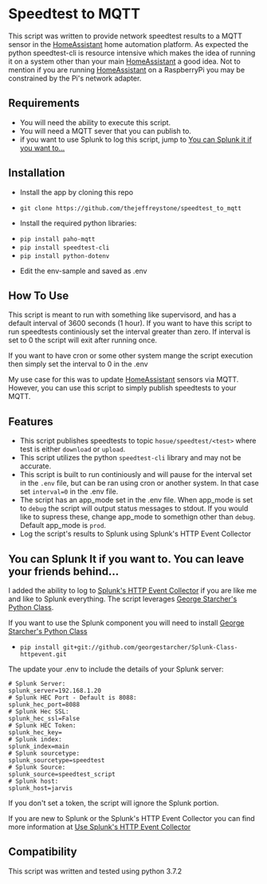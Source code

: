 # Speedtest to MQTT

This script was written to provide network speedtest results to a MQTT sensor in the [HomeAssistant](https://home-assistant.io) home automation platform. As expected the python speedtest-cli is resource intensive which makes the idea of running it on a system other than your main [HomeAssistant](https://home-assistant.io) a good idea. Not to mention if you are running [HomeAssistant](https://home-assistant.io) on a RaspberryPi you may be constrained by the Pi's network adapter. 

## Requirements
* You will need the ability to execute this script. 
* You will need a MQTT sever that you can publish to.
* if you want to use Splunk to log this script, jump to [You can Splunk it if you want to...](https://github.com/thejeffreystone/speedtest_to_mqtt#you-can-splunk-it-if-you-want-to-you-can-leave-your-friends-behind) 

## Installation
* Install the app by cloning this repo
 - `git clone https://github.com/thejeffreystone/speedtest_to_mqtt`
* Install the required python libraries:
 - `pip install paho-mqtt`
 - `pip install speedtest-cli`
 - `pip install python-dotenv`
* Edit the env-sample and saved as .env

## How To Use

This script is meant to run with something like supervisord, and has a default interval of 3600 seconds (1 hour). If you want to have this script to run speedtests continiously set the interval greater than zero. If interval is set to 0 the script will exit after running once. 

If you want to have cron or some other system mange the script execution then simply set the interval to 0 in the .env 

My use case for this was to update [HomeAssistant](https://home-assistant.io) sensors via MQTT. However, you can use this script to simply publish speedtests to your MQTT. 

## Features
* This script publishes speedtests to topic `hosue/speedtest/<test>` where test is either `download` or `upload`.
* This script utilizes the python `speedtest-cli` library and may not be accurate.
* This script is built to run continiously and will pause for the interval set in the `.env` file, but can be ran using cron or another system. In that case set `interval=0` in the .env file.
* The script has an app_mode set in the .env file. When app_mode is set to `debug` the script will output status messages to stdout. If you would like to supress these, change app_mode to somethign other than `debug`. Default app_mode is `prod`.   
* Log the script's results to Splunk using Splunk's HTTP Event Collector

## You can Splunk It if you want to. You can leave your friends behind...

I added the ability to log to [Splunk's HTTP Event Collector](https://docs.splunk.com/Documentation/Splunk/latest/Data/UsetheHTTPEventCollector) if you are like me and like to Splunk everything. The script leverages [George Starcher's Python Class](https://github.com/georgestarcher/Splunk-Class-httpevent).

If you want to use the Splunk component you will need to install [George Starcher's Python Class](https://github.com/georgestarcher/Splunk-Class-httpevent)
 - `pip install git+git://github.com/georgestarcher/Splunk-Class-httpevent.git`

The update your .env to include the details of your Splunk server:
```
# Splunk Server:
splunk_server=192.168.1.20
# Splunk HEC Port - Default is 8088:
splunk_hec_port=8088
# Splunk Hec SSL:
splunk_hec_ssl=False
# Splunk HEC Token:
splunk_hec_key=
# Splunk index:
splunk_index=main
# Splunk sourcetype:
splunk_sourcetype=speedtest
# Splunk Source:
splunk_source=speedtest_script
# Splunk host:
splunk_host=jarvis

```
If you don't set a token, the script will ignore the Splunk portion. 

If you are new to Splunk or the Splunk's HTTP Event Collector you can find more information at [Use Splunk's HTTP Event Collector](https://docs.splunk.com/Documentation/Splunk/latest/Data/UsetheHTTPEventCollector)

## Compatibility

This script was written and tested using python 3.7.2
